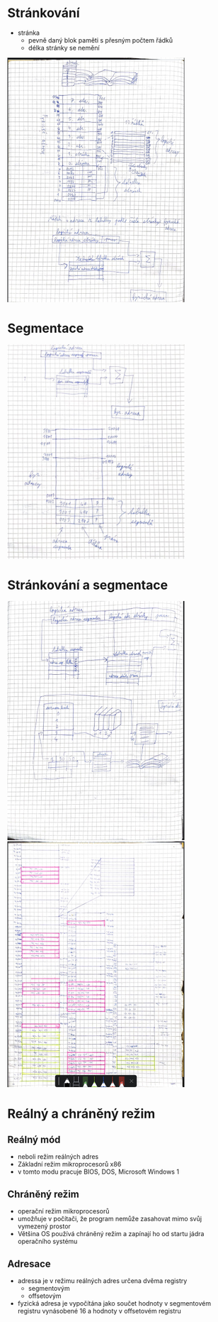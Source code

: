 # Stránkování
- stránka
    - pevně daný blok paměti s přesným počtem řádků
    - délka stránky se nemění

<img src="./pictures/strankovani.jpg" width ="400px">

# Segmentace

<img src="./pictures/segmentace.jpg" width ="400px">

# Stránkování a segmentace

<img src ="./pictures/strankovaniasegmentace.jpg" width ="400px">

<img src ="./pictures/strankovaniasegmentace1.jpg" width ="400px">

# Reálný a chráněný režim
## Reálný mód
- neboli režim reálných adres
- Základní režim mikroprocesorů x86
- v tomto modu pracuje BIOS, DOS, Microsoft Windows 1
## Chráněný režim
- operační režim mikroprocesorů
- umožňuje v počítači, že program nemůže zasahovat mimo svůj vymezený prostor
- Většina OS používá chráněný režim a zapínají ho od startu jádra operačního systému

## Adresace
- adressa je v režimu reálných adres určena dvěma registry
    - segmentovým
    - offsetovým
- fyzická adresa je vypočítána jako součet hodnoty v segmentovém registru vynásobené 16 a hodnoty v offsetovém registru
